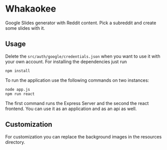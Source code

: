 # Whakaokee

Google Slides generator with Reddit content. 
Pick a subreddit and create some slides with it. 

## Usage

Delete the `src/auth/google/credentials.json` when you want to use it with your own account. 
For installing the dependencies just run
```
npm install
```
To run the application use the following commands on two instances:
```
node app.js
npm run react
```
The first command runs the Express Server and the second the react frontend.
You can use it as an application and as an api as well.

## Customization

For customization you can replace the background images in the resources directory.
